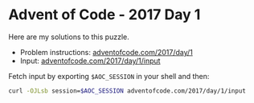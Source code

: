 # Advent of Code - 2017 Day 1
Here are my solutions to this puzzle.

* Problem instructions: [adventofcode.com/2017/day/1](https://adventofcode.com/2017/day/1)
* Input: [adventofcode.com/2017/day/1/input](https://adventofcode.com/2017/day/1/input)

Fetch input by exporting `$AOC_SESSION` in your shell and then:
```bash
curl -OJLsb session=$AOC_SESSION adventofcode.com/2017/day/1/input
```
